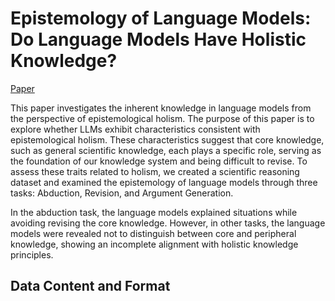 # Epistemology of Language Models: Do Language Models Have Holistic Knowledge?

[Paper](https://arxiv.org/pdf/2403.12862)

This paper investigates the inherent knowledge in language models from the perspective of epistemological holism. The purpose of this paper is to explore whether LLMs exhibit characteristics consistent with epistemological holism. These characteristics suggest that core knowledge, such as general scientific knowledge, each plays a specific role, serving as the foundation of our knowledge system and being difficult to revise. To assess these traits related to holism, we created a scientific reasoning dataset and examined the epistemology of language models through three tasks: Abduction, Revision, and Argument Generation.

In the abduction task, the language models explained situations while avoiding revising the core knowledge. However, in other tasks, the language models were revealed not to distinguish between core and peripheral knowledge, showing an incomplete alignment with holistic knowledge principles.

## Data Content and Format
